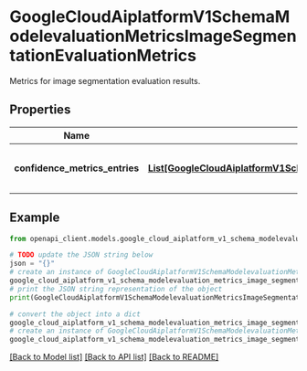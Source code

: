 # GoogleCloudAiplatformV1SchemaModelevaluationMetricsImageSegmentationEvaluationMetrics

Metrics for image segmentation evaluation results.

## Properties

Name | Type | Description | Notes
------------ | ------------- | ------------- | -------------
**confidence_metrics_entries** | [**List[GoogleCloudAiplatformV1SchemaModelevaluationMetricsImageSegmentationEvaluationMetricsConfidenceMetricsEntry]**](GoogleCloudAiplatformV1SchemaModelevaluationMetricsImageSegmentationEvaluationMetricsConfidenceMetricsEntry.md) | Metrics for each confidenceThreshold in 0.00,0.05,0.10,...,0.95,0.96,0.97,0.98,0.99 Precision-recall curve can be derived from it. | [optional] 

## Example

```python
from openapi_client.models.google_cloud_aiplatform_v1_schema_modelevaluation_metrics_image_segmentation_evaluation_metrics import GoogleCloudAiplatformV1SchemaModelevaluationMetricsImageSegmentationEvaluationMetrics

# TODO update the JSON string below
json = "{}"
# create an instance of GoogleCloudAiplatformV1SchemaModelevaluationMetricsImageSegmentationEvaluationMetrics from a JSON string
google_cloud_aiplatform_v1_schema_modelevaluation_metrics_image_segmentation_evaluation_metrics_instance = GoogleCloudAiplatformV1SchemaModelevaluationMetricsImageSegmentationEvaluationMetrics.from_json(json)
# print the JSON string representation of the object
print(GoogleCloudAiplatformV1SchemaModelevaluationMetricsImageSegmentationEvaluationMetrics.to_json())

# convert the object into a dict
google_cloud_aiplatform_v1_schema_modelevaluation_metrics_image_segmentation_evaluation_metrics_dict = google_cloud_aiplatform_v1_schema_modelevaluation_metrics_image_segmentation_evaluation_metrics_instance.to_dict()
# create an instance of GoogleCloudAiplatformV1SchemaModelevaluationMetricsImageSegmentationEvaluationMetrics from a dict
google_cloud_aiplatform_v1_schema_modelevaluation_metrics_image_segmentation_evaluation_metrics_from_dict = GoogleCloudAiplatformV1SchemaModelevaluationMetricsImageSegmentationEvaluationMetrics.from_dict(google_cloud_aiplatform_v1_schema_modelevaluation_metrics_image_segmentation_evaluation_metrics_dict)
```
[[Back to Model list]](../README.md#documentation-for-models) [[Back to API list]](../README.md#documentation-for-api-endpoints) [[Back to README]](../README.md)


